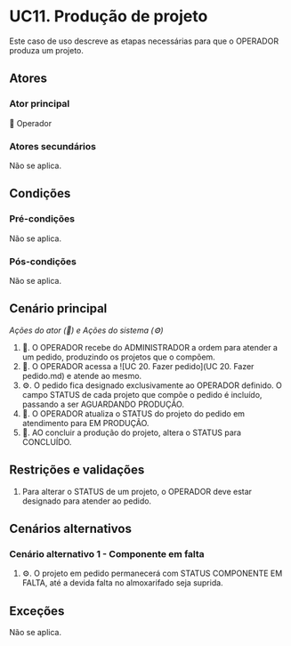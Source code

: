 # UC11. Produção de projeto
Este caso de uso descreve as etapas necessárias para que o OPERADOR produza um projeto.

## Atores
### Ator principal
👷 Operador

### Atores secundários
Não se aplica.

## Condições
### Pré-condições
Não se aplica.

### Pós-condições
Não se aplica.

## Cenário principal
_Ações do ator (👷) e Ações do sistema (⚙️)_

1. 👷. O OPERADOR recebe do ADMINISTRADOR a ordem para atender a um pedido, produzindo os projetos que o compõem.
2. 👷. O OPERADOR acessa a ![UC 20. Fazer pedido](UC 20. Fazer pedido.md) e atende ao mesmo.
3. ⚙️. O pedido fica designado exclusivamente ao OPERADOR definido. O campo STATUS de cada projeto que compõe o pedido é incluído, passando a ser AGUARDANDO PRODUÇÃO.
4. 👷. O OPERADOR atualiza o STATUS do projeto do pedido em atendimento para EM PRODUÇÃO.
5. 👷. AO concluir a produção do projeto, altera o STATUS para CONCLUÍDO.

## Restrições e validações

1. Para alterar o STATUS de um projeto, o OPERADOR deve estar designado para atender ao pedido.

## Cenários alternativos
### Cenário alternativo 1 - Componente em falta
1. ⚙️. O projeto em pedido permanecerá com STATUS COMPONENTE EM FALTA, até a devida falta no almoxarifado seja suprida.

## Exceções
Não se aplica.
